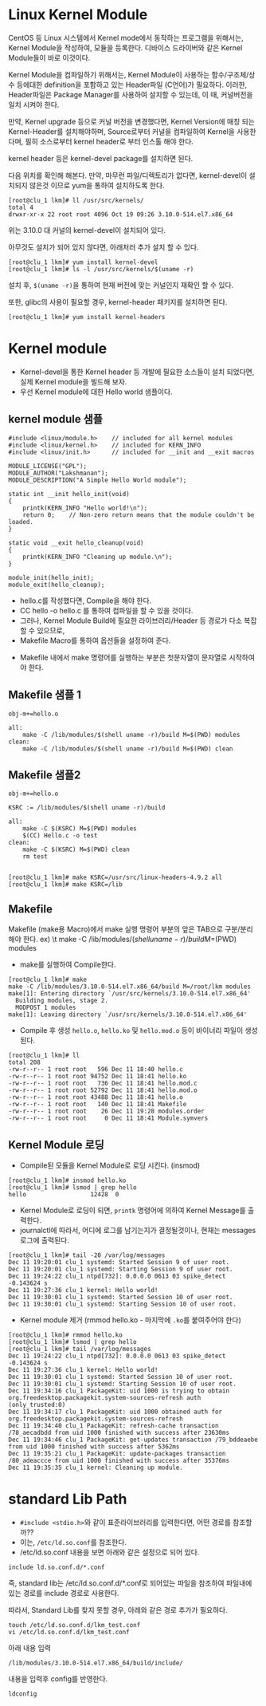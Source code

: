 # Linux Kernel Module #

CentOS 등 Linux 시스템에서 Kernel mode에서 동작하는 프로그램을 위해서는, Kernel Module을 작성하여, 모듈을 등록한다. 
디바이스 드라이버와 같은 Kernel Module들이 바로 이것이다. 

Kernel Module을 컴파일하기 위해서는, Kernel Module이 사용하는 함수/구조체/상수 등에대한 definition을 포함하고 있는 Header파일 (C언어)가 필요하다. 이러한, Header파일은 Package Manager를 사용하여 설치할 수 있는데, 이 때, 커널버전을 일치 시켜야 한다. 

만약, Kernel upgrade 등으로 커널 버전을 변경했다면, Kernel Version에 매칭 되는 Kernel-Header를 설치해야하며, 
Source로부터 커널을 컴파일하여 Kernel을 사용한다며, 필히 소스로부터 kernel header로 부터 인스톨 해야 한다. 

kernel header 등은 kernel-devel package를 설치하면 된다. 

다음 위치를 확인해 해본다. 만약, 마무런 파일/디렉토리가 없다면, kernel-devel이 설치되지 않은것 이므로 yum을 통하여 설치하도록 한다.
~~~
[root@clu_1 lkm]# ll /usr/src/kernels/
total 4
drwxr-xr-x 22 root root 4096 Oct 19 09:26 3.10.0-514.el7.x86_64
~~~
위는 3.10.0 대 커널의 kernel-devel이 설치되어 있다. 

아무것도 설치가 되어 있지 않다면, 아래처러 추가 설치 할 수 있다. 
~~~
[root@clu_1 lkm]# yum install kernel-devel
[root@clu_1 lkm]# ls -l /usr/src/kernels/$(uname -r)
~~~
설치 후, `$(uname -r)`을 통하여 현재 버전에 맞는 커널인지 재확인 할 수 있다. 


또한, glibc의 사용이 필요할 경우, kernel-header 패키지를 설치하면 된다. 
~~~
[root@clu_1 lkm]# yum install kernel-headers
~~~

# Kernel module #

- Kernel-devel을 통한 Kernel header 등 개발에 필요한 소스들이 설치 되었다면, 실제 Kernel module을 빌드해 보자.
- 우선 Kernel module에 대한 Hello world 샘플이다. 

## kernel module 샘플 ##
~~~
#include <linux/module.h>    // included for all kernel modules
#include <linux/kernel.h>    // included for KERN_INFO
#include <linux/init.h>      // included for __init and __exit macros

MODULE_LICENSE("GPL");
MODULE_AUTHOR("Lakshmanan");
MODULE_DESCRIPTION("A Simple Hello World module");

static int __init hello_init(void)
{
    printk(KERN_INFO "Hello world!\n");
    return 0;    // Non-zero return means that the module couldn't be loaded.
}

static void __exit hello_cleanup(void)
{
    printk(KERN_INFO "Cleaning up module.\n");
}

module_init(hello_init);
module_exit(hello_cleanup);
~~~

- hello.c를 작성했다면, Compile을 해야 한다. 
- CC hello -o hello.c 를 통하여 컴파일을 할 수 있을 것이다.
- 그러나, Kernel Module Build에 필요한 라이브러리/Header 등 경로가 다소 복잡할 수 있으므로, 
- Makefile Macro를 통하여 옵션들을 설정하여 준다. 
* Makefile 내에서 make 명령어를 실행하는 부분은 첫문자열이 <Tab> 문자열로 시작하여야 한다. 


## Makefile 샘플 1 ##
~~~
obj-m+=hello.o

all:
	make -C /lib/modules/$(shell uname -r)/build M=$(PWD) modules
clean:
	make -C /lib/modules/$(shell uname -r)/build M=$(PWD) clean
~~~


## Makefile 샘플2 ##
~~~
obj-m+=hello.o

KSRC := /lib/modules/$(shell uname -r)/build

all:
	make -C $(KSRC) M=$(PWD) modules
	$(CC) Hello.c -o test
clean:
	make -C $(KSRC) M=$(PWD) clean
	rm test


[root@clu_1 lkm]# make KSRC=/usr/src/linux-headers-4.9.2 all
[root@clu_1 lkm]# make KSRC=/lib
~~~


## Makefile ##
Makefile (make용 Macro)에서 make 실행 명령어 부분의 앞은 TAB으로 구분/분리 해야 한다. 
ex) \t make -C /lib/modules/$(shell uname -r)/build M=$(PWD) modules


- make를 실행하여 Compile한다. 

~~~
[root@clu_1 lkm]# make
make -C /lib/modules/3.10.0-514.el7.x86_64/build M=/root/lkm modules
make[1]: Entering directory `/usr/src/kernels/3.10.0-514.el7.x86_64'
  Building modules, stage 2.
  MODPOST 1 modules
make[1]: Leaving directory `/usr/src/kernels/3.10.0-514.el7.x86_64'
~~~

- Compile 후 생성 `hello.o`, `hello.ko` 및 `hello.mod.o` 등이 바이너리 파일이 생성 된다. 
~~~
[root@clu_1 lkm]# ll
total 208
-rw-r--r-- 1 root root   596 Dec 11 18:40 hello.c
-rw-r--r-- 1 root root 94752 Dec 11 18:41 hello.ko
-rw-r--r-- 1 root root   736 Dec 11 18:41 hello.mod.c
-rw-r--r-- 1 root root 52792 Dec 11 18:41 hello.mod.o
-rw-r--r-- 1 root root 43488 Dec 11 18:41 hello.o
-rw-r--r-- 1 root root   140 Dec 11 18:41 Makefile
-rw-r--r-- 1 root root    26 Dec 11 19:28 modules.order
-rw-r--r-- 1 root root     0 Dec 11 18:41 Module.symvers
~~~


## Kernel Module 로딩 ##
- Compile된 모듈을 Kernel Module로 로딩 시킨다. (insmod)
~~~
[root@clu_1 lkm]# insmod hello.ko
[root@clu_1 lkm]# lsmod | grep hello
hello                  12428  0
~~~

- Kernel Module로 로딩이 되면, `printk` 명령어에 의하여 Kernel Message를 출력한다. 
- journalctl에 따라서, 어디에 로그를 남기는지가 결정될것이나, 현재는 messages로그에 출력된다. 
~~~
[root@clu_1 lkm]# tail -20 /var/log/messages
Dec 11 19:20:01 clu_1 systemd: Started Session 9 of user root.
Dec 11 19:20:01 clu_1 systemd: Starting Session 9 of user root.
Dec 11 19:24:22 clu_1 ntpd[732]: 0.0.0.0 0613 03 spike_detect -0.143624 s
Dec 11 19:27:36 clu_1 kernel: Hello world!
Dec 11 19:30:01 clu_1 systemd: Started Session 10 of user root.
Dec 11 19:30:01 clu_1 systemd: Starting Session 10 of user root.
~~~

- Kernel module 제거 (rmmod hello.ko - 마지막에 `.ko`를 붙여주어야 한다)
~~~
[root@clu_1 lkm]# rmmod hello.ko
[root@clu_1 lkm]# lsmod | grep hello
[root@clu_1 lkm]# tail /var/log/messages
Dec 11 19:24:22 clu_1 ntpd[732]: 0.0.0.0 0613 03 spike_detect -0.143624 s
Dec 11 19:27:36 clu_1 kernel: Hello world!
Dec 11 19:30:01 clu_1 systemd: Started Session 10 of user root.
Dec 11 19:30:01 clu_1 systemd: Starting Session 10 of user root.
Dec 11 19:34:16 clu_1 PackageKit: uid 1000 is trying to obtain org.freedesktop.packagekit.system-sources-refresh auth (only_trusted:0)
Dec 11 19:34:17 clu_1 PackageKit: uid 1000 obtained auth for org.freedesktop.packagekit.system-sources-refresh
Dec 11 19:34:40 clu_1 PackageKit: refresh-cache transaction /78_aecadbdd from uid 1000 finished with success after 23630ms
Dec 11 19:34:46 clu_1 PackageKit: get-updates transaction /79_bddeaebe from uid 1000 finished with success after 5362ms
Dec 11 19:35:21 clu_1 PackageKit: update-packages transaction /80_adeaccce from uid 1000 finished with success after 35376ms
Dec 11 19:35:35 clu_1 kernel: Cleaning up module.
~~~



# standard Lib Path #

- `#include <stdio.h>`와 같이 표준라이브러리를 입력한다면, 어떤 경로를 참조할까??
- 이는, `/etc/ld.so.conf`를 참조한다. 
- /etc/ld.so.conf 내용을 보면 아래와 같은 설정으로 되어 있다. 
~~~
include ld.so.conf.d/*.conf
~~~
즉, standard lib는 /etc/ld.so.conf.d/*.conf로 되어있는 파일을 참조하여 파일내에 있는 경로를 include 경로로 사용한다. 

따라서, Standard Lib를 찾지 못할 경우, 아래와 같은 경로 추가가 필요하다. 

~~~
touch /etc/ld.so.conf.d/lkm_test.conf
vi /etc/ld.so.conf.d/lkm_test.conf
~~~
아래 내용 입력
~~~
/lib/modules/3.10.0-514.el7.x86_64/build/include/
~~~

내용을 입력후 config를 반영한다. 
~~~
ldconfig
~~~




